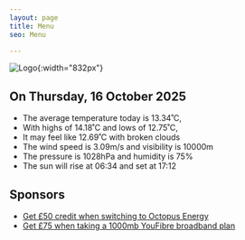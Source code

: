 ```yaml
---
layout: page
title: Menu
seo: Menu

---
```


![Logo](/images/logo.jpg){:width="832px"}

<!-- weather_marker starts -->
## On Thursday, 16 October 2025

- The average temperature today is 13.34˚C,
- With highs of 14.18˚C and lows of 12.75˚C,
- It may feel like 12.69˚C with broken clouds
- The wind speed is 3.09m/s and visibility is 10000m
- The pressure is 1028hPa and humidity is 75%
- The sun will rise at 06:34 and set at 17:12

<!-- weather_marker ends -->

## Sponsors

- [Get £50 credit when switching to Octopus Energy](https://bit.ly/3oD1nnS)
- [Get £75 when taking a 1000mb YouFibre broadband plan](https://aklam.io/91zWhU?)
